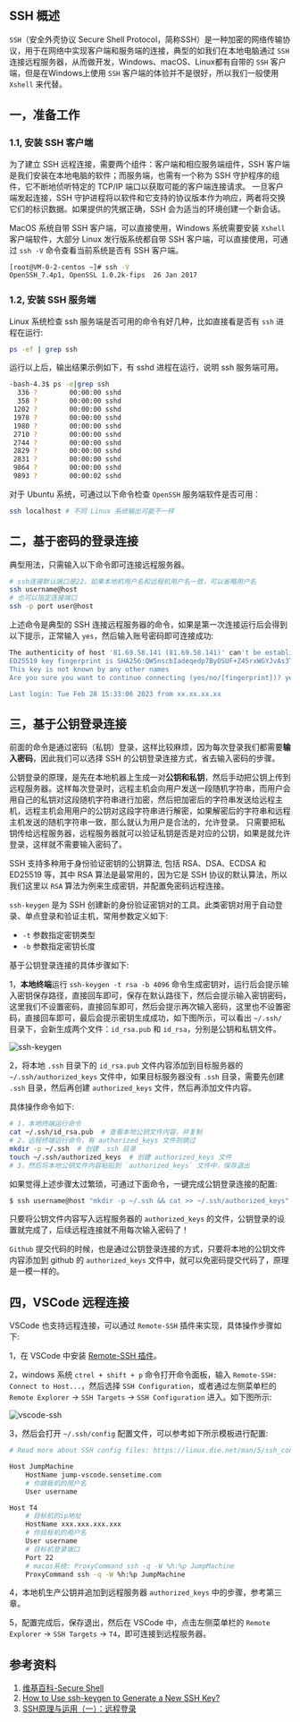 ## SSH 概述

`SSH`（安全外壳协议 Secure Shell Protocol，简称SSH）是一种加密的网络传输协议，用于在网络中实现客户端和服务端的连接，典型的如我们在本地电脑通过 `SSH`连接远程服务器，从而做开发，Windows、macOS、Linux都有自带的 `SSH` 客户端，但是在Windows上使用 `SSH` 客户端的体验并不是很好，所以我们一般使用 `Xshell` 来代替。

## 一，准备工作

### 1.1, 安装 SSH 客户端

为了建立 SSH 远程连接，需要两个组件：客户端和相应服务端组件，SSH 客户端是我们安装在本地电脑的软件；而服务端，也需有一个称为 SSH 守护程序的组件，它不断地侦听特定的 TCP/IP 端口以获取可能的客户端连接请求。 一旦客户端发起连接，SSH 守护进程将以软件和它支持的协议版本作为响应，两者将交换它们的标识数据。如果提供的凭据正确，SSH 会为适当的环境创建一个新会话。

MacOS 系统自带 SSH 客户端，可以直接使用，Windows 系统需要安装 `Xshell` 客户端软件，大部分 Linux 发行版系统都自带 SSH 客户端，可以直接使用，可通过 `ssh -V` 命令查看当前系统是否有 SSH 客户端。

```bash
[root@VM-0-2-centos ~]# ssh -V
OpenSSH_7.4p1, OpenSSL 1.0.2k-fips  26 Jan 2017
```

### 1.2, 安装 SSH 服务端

Linux 系统检查 ssh 服务端是否可用的命令有好几种，比如直接看是否有 `ssh` 进程在运行:

```bash
ps -ef | grep ssh
```

运行以上后，输出结果示例如下，有 sshd 进程在运行，说明 ssh 服务端可用。

```bash
-bash-4.3$ ps -e|grep ssh
  336 ?        00:00:00 sshd
  358 ?        00:00:00 sshd
 1202 ?        00:00:00 sshd
 1978 ?        00:00:00 sshd
 1980 ?        00:00:00 sshd
 2710 ?        00:00:00 sshd
 2744 ?        00:00:00 sshd
 2829 ?        00:00:00 sshd
 2831 ?        00:00:00 sshd
 9864 ?        00:00:00 sshd
 9893 ?        00:00:02 sshd
```

对于 Ubuntu 系统，可通过以下命令检查 `OpenSSH` 服务端软件是否可用：

```bash
ssh localhost # 不同 Linux 系统输出可能不一样
```

## 二，基于密码的登录连接

典型用法，只需输入以下命令即可连接远程服务器。
    
```bash
# ssh连接默认端口是22，如果本地机用户名和远程机用户名一致，可以省略用户名
ssh username@host
# 也可以指定连接端口
ssh -p port user@host
```

上述命令是典型的 SSH 连接远程服务器的命令，如果是第一次连接运行后会得到以下提示，正常输入 `yes`，然后输入账号密码即可连接成功:
    
```bash
The authenticity of host '81.69.58.141 (81.69.58.141)' can't be established.
ED25519 key fingerprint is SHA256:QW5nscbIadeqedp7ByOSUF+Z45rxWGYJvAs3TTmTb0M.
This key is not known by any other names
Are you sure you want to continue connecting (yes/no/[fingerprint])? yes

Last login: Tue Feb 28 15:33:06 2023 from xx.xx.xx.xx
```

## 三，基于公钥登录连接

前面的命令是通过密码（私钥）登录，这样比较麻烦，因为每次登录我们都需要**输入密码**，因此我们可以选择 SSH 的公钥登录连接方式，省去输入密码的步骤。

公钥登录的原理，是先在本地机器上生成一对**公钥和私钥**，然后手动把公钥上传到远程服务器。这样每次登录时，远程主机会向用户发送一段随机字符串，而用户会用自己的私钥对这段随机字符串进行加密，然后把加密后的字符串发送给远程主机，远程主机会用用户的公钥对这段字符串进行解密，如果解密后的字符串和远程主机发送的随机字符串一致，那么就认为用户是合法的，允许登录。
只需要把私钥传给远程服务器，远程服务器就可以验证私钥是否是对应的公钥，如果是就允许登录，这样就不需要输入密码了。

SSH 支持多种用于身份验证密钥的公钥算法, 包括 RSA、DSA、ECDSA 和 ED25519 等，其中 RSA 算法是最常用的，因为它是 SSH 协议的默认算法，所以我们这里以 `RSA` 算法为例来生成密钥，并配置免密码远程连接。

`ssh-keygen` 是为 SSH 创建新的身份验证密钥对的工具。此类密钥对用于自动登录、单点登录和验证主机，常用参数定义如下:
- `-t` 参数指定密钥类型
- `-b` 参数指定密钥长度

基于公钥登录连接的具体步骤如下:

1，**本地终端**运行 `ssh-keygen -t rsa -b 4096` 命令生成密钥对，运行后会提示输入密钥保存路径，直接回车即可，保存在默认路径下，然后会提示输入密钥密码，这里我们不设置密码，直接回车即可，然后会提示再次输入密码，这里也不设置密码，直接回车即可，最后会提示密钥生成成功，如下图所示，可以看出 `~/.ssh/` 目录下，会新生成两个文件：`id_rsa.pub` 和 `id_rsa`，分别是公钥和私钥文件。

![ssh-keygen](https://img2023.cnblogs.com/blog/2989634/202302/2989634-20230228190752119-1569285264.png)

2，将本地 `.ssh` 目录下的 `id_rsa.pub` 文件内容添加到目标服务器的 `~/.ssh/authorized_keys` 文件中，如果目标服务器没有 `.ssh` 目录，需要先创建 `.ssh` 目录，然后再创建 `authorized_keys` 文件，然后再添加文件内容。

具体操作命令如下:  

```bash
# 1，本地终端运行命令
cat ~/.ssh/id_rsa.pub  # 查看本地公钥文件内容，并复制
# 2，远程终端运行命令，有 authorized_keys 文件则跳过
mkdir -p ~/.ssh  # 创建 .ssh 目录
touch ~/.ssh/authorized_keys  # 创建 authorized_keys 文件
# 3，然后将本地公钥文件内容粘贴到 `authorized_keys` 文件中，保存退出
```

如果觉得上述步骤太过繁琐，可通过下面命令，一键完成公钥登录连接的配置:
    
```bash
$ ssh username@host "mkdir -p ~/.ssh && cat >> ~/.ssh/authorized_keys" < ~/.ssh/id_rsa.pub
```

只要将公钥文件内容写入远程服务器的 `authorized_keys` 的文件，公钥登录的设置就完成了，后续远程连接就不用每次输入密码了！

`Github` 提交代码的时候，也是通过公钥登录连接的方式，只要将本地的公钥文件内容添加到 github 的 `authorized_keys` 文件中，就可以免密码提交代码了，原理是一模一样的。

## 四，VSCode 远程连接

VSCode 也支持远程连接，可以通过 `Remote-SSH` 插件来实现，具体操作步骤如下:

1，在 VSCode 中安装 [Remote-SSH 插件](https://marketplace.visualstudio.com/items?itemName=ms-vscode-remote.remote-ssh)。

2，windows 系统 `ctrel + shift + p` 命令打开命令面板，输入 `Remote-SSH: Connect to Host...`，然后选择 `SSH Configuration`，或者通过左侧菜单栏的 `Remote Explorer` -> `SSH Targets` -> `SSH Configuration` 进入。如下图所示:

![vscode-ssh](https://img2023.cnblogs.com/blog/2989634/202302/2989634-20230228190753651-1333791605.png)

3，然后会打开 `~/.ssh/config` 配置文件，可以参考如下所示模板进行配置:

```bash
# Read more about SSH config files: https://linux.die.net/man/5/ssh_config

Host JumpMachine
    HostName jump-vscode.sensetime.com
    # 你跳板机的用户名
    User username

Host T4
    # 目标机的ip地址
    HostName xxx.xxx.xxx.xxx
    # 你目标机的用户名
    User username
    # 目标机登录端口
    Port 22
    # macos系统: ProxyCommand ssh -q -W %h:%p JumpMachine
    ProxyCommand ssh -q -W %h:%p JumpMachine
```

4，本地机生产公钥并追加到远程服务器 `authorized_keys` 中的步骤，参考第三章。

5，配置完成后，保存退出，然后在 VSCode 中，点击左侧菜单栏的 `Remote Explorer` -> `SSH Targets` -> `T4`，即可连接到远程服务器。

## 参考资料

1. [维基百科-Secure Shell](https://zh.wikipedia.org/zh-hans/Secure_Shell)
2. [How to Use ssh-keygen to Generate a New SSH Key?](https://www.ssh.com/academy/ssh/keygen#what-is-ssh-keygen?)
3. [SSH原理与运用（一）：远程登录](https://www.ruanyifeng.com/blog/2011/12/ssh_remote_login.html)